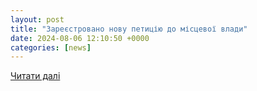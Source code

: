```yaml
---
layout: post
title: "Зареєстровано нову петицію до місцевої влади"
date: 2024-08-06 12:10:50 +0000
categories: [news]
---
```


[Читати далі](https://volodymyrrada.gov.ua/zareyestrovano-novu-petycziyu-do-misczevoyi-vlady-2/)
